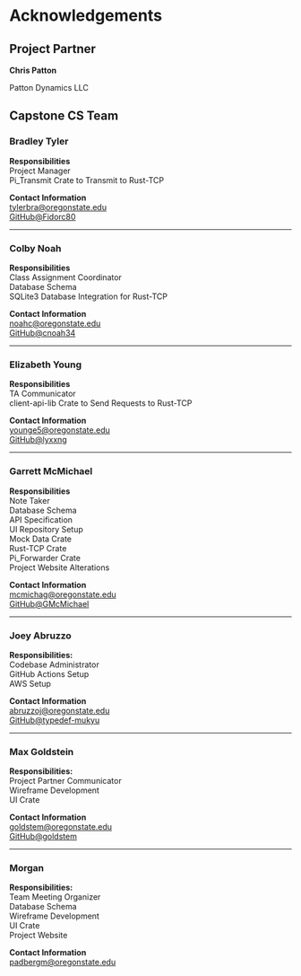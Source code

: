 # Acknowledgements

## Project Partner

**Chris Patton**

Patton Dynamics LLC

## Capstone CS Team

### Bradley Tyler
**Responsibilities**<br>
Project Manager<br>
Pi_Transmit Crate to Transmit to Rust-TCP

**Contact Information**<br>
[tylerbra@oregonstate.edu](mailto:tylerbra@oregonstate.edu)<br>
[GitHub@Fidorc80](https://github.com/Fidorc80)

---

### Colby Noah
**Responsibilities**<br>
Class Assignment Coordinator<br>
Database Schema<br>
SQLite3 Database Integration for Rust-TCP 

**Contact Information**<br>
[noahc@oregonstate.edu](mailto:noahc@oregonstate.edu)<br>
[GitHub@cnoah34](https://github.com/cnoah34)

---

### Elizabeth Young
**Responsibilities**<br>
TA Communicator<br>
client-api-lib Crate to Send Requests to Rust-TCP

**Contact Information**<br>
[younge5@oregonstate.edu](mailto:younge5@oregonstate.edu)<br>
[GitHub@lyxxng](https://github.com/lyxxng)

---

### Garrett McMichael
**Responsibilities**<br>
Note Taker<br>
Database Schema<br>
API Specification<br>
UI Repository Setup<br>
Mock Data Crate<br>
Rust-TCP Crate<br>
Pi_Forwarder Crate<br>
Project Website Alterations

**Contact Information**<br>
[mcmichag@oregonstate.edu](mailto:mcmichag@oregonstate.edu)<br>
[GitHub@GMcMichael](https://github.com/GMcMichael)

---

### Joey Abruzzo
**Responsibilities:**<br>
Codebase Administrator<br>
GitHub Actions Setup<br>
AWS Setup

**Contact Information**<br>
[abruzzoj@oregonstate.edu](mailto:abruzzoj@oregonstate.edu)<br>
[GitHub@typedef-mukyu](https://github.com/typedef-mukyu)

---

### Max Goldstein
**Responsibilities:**<br>
Project Partner Communicator<br>
Wireframe Development<br>
UI Crate

**Contact Information**<br>
[goldstem@oregonstate.edu](mailto:goldstem@oregonstate.edu)<br>
[GitHub@goldstem](https://github.com/goldstem)

---

### Morgan
**Responsibilities:**<br>
Team Meeting Organizer<br>
Database Schema<br>
Wireframe Development<br>
UI Crate<br>
Project Website

**Contact Information**<br>
[padbergm@oregonstate.edu](mailto:padbergm@oregonstate.edu)<br>

